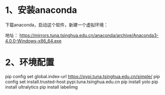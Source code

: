 
# 1、安装anaconda

下载anaconda，启动这个软件，新建一个虚拟环境：

地址： https://mirrors.tuna.tsinghua.edu.cn/anaconda/archive/Anaconda3-4.0.0-Windows-x86_64.exe

# 2、环境配置

pip config set global.index-url https://pypi.tuna.tsinghua.edu.cn/simple/
pip config set install.trusted-host 
pypi.tuna.tsinghua.edu.cn
pip install yolo
pip install ultralytics
pip install labelimg
